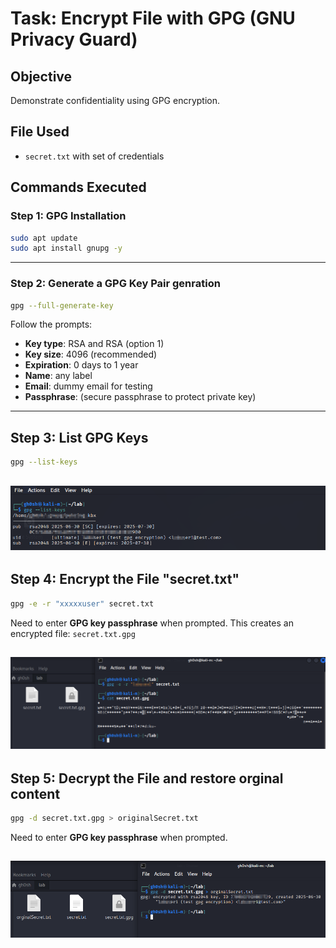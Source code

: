 # Task: Encrypt File with **GPG** (GNU Privacy Guard)

## Objective
Demonstrate confidentiality using GPG encryption.

## File Used
- `secret.txt` with set of credentials

## Commands Executed

### Step 1: GPG Installation
```bash
sudo apt update
sudo apt install gnupg -y
```
---

### Step 2: Generate a GPG Key Pair genration

```bash
gpg --full-generate-key
```

Follow the prompts:

- **Key type**: RSA and RSA (option 1)
- **Key size**: 4096 (recommended)
- **Expiration**: 0 days to 1 year
- **Name**: any label
- **Email**: dummy email for testing
- **Passphrase**: (secure passphrase to protect private key)

---

## Step 3: List GPG Keys

```bash
gpg --list-keys
```

![gpg_key_list](../Screenshots/gpg_key_list.png)
---

## Step 4: Encrypt the File "secret.txt"


```bash
gpg -e -r "xxxxxuser" secret.txt
```

Need to enter **GPG key passphrase** when prompted. This creates an encrypted file: `secret.txt.gpg`

![encrypted_file](../Screenshots/encrypted_file.png)
---

## Step 5: Decrypt the File and restore orginal content


```bash
gpg -d secret.txt.gpg > originalSecret.txt
```

Need to enter **GPG key passphrase** when prompted.

![decrypted_file](../Screenshots/decrypted_file.png)
---
